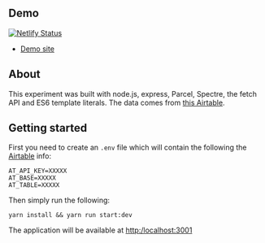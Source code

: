 ## Demo
[![Netlify Status](https://api.netlify.com/api/v1/badges/64a552dd-8501-4157-943f-018a1e9f0e71/deploy-status)](https://app.netlify.com/sites/motorcycleparts/deploys)

- [Demo site](https://motorcycleparts.netlify.app/)

## About
This experiment was built with node.js, express, Parcel, Spectre, the fetch API and ES6 template literals. The data comes from [this Airtable](https://airtable.com/shrxx5mmDuAAjnc7J).

## Getting started
First you need to create an `.env` file which will contain the following the [Airtable](https://airtable.com/) info:
```
AT_API_KEY=XXXXX
AT_BASE=XXXXX
AT_TABLE=XXXXX
```

Then simply run the following:
```
yarn install && yarn run start:dev
```

The application will be available at [http:/localhost:3001](http://localhost:3001)
